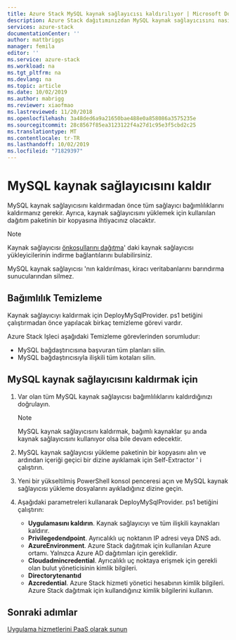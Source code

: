 ```yaml
---
title: Azure Stack MySQL kaynak sağlayıcısı kaldırılıyor | Microsoft Docs
description: Azure Stack dağıtımınızdan MySQL kaynak sağlayıcısını nasıl kaldırabileceğinizi öğrenin.
services: azure-stack
documentationCenter: ''
author: mattbriggs
manager: femila
editor: ''
ms.service: azure-stack
ms.workload: na
ms.tgt_pltfrm: na
ms.devlang: na
ms.topic: article
ms.date: 10/02/2019
ms.author: mabrigg
ms.reviewer: xiaofmao
ms.lastreviewed: 11/20/2018
ms.openlocfilehash: 3a48ded6a9a21650bae488e0a858086a3575235e
ms.sourcegitcommit: 28c8567f85ea3123122f4a27d1c95e3f5cbd2c25
ms.translationtype: MT
ms.contentlocale: tr-TR
ms.lasthandoff: 10/02/2019
ms.locfileid: "71829397"
---
```

# <a name="remove-the-mysql-resource-provider"></a>MySQL kaynak sağlayıcısını kaldır

MySQL kaynak sağlayıcısını kaldırmadan önce tüm sağlayıcı bağımlılıklarını kaldırmanız gerekir. Ayrıca, kaynak sağlayıcısını yüklemek için kullanılan dağıtım paketinin bir kopyasına ihtiyacınız olacaktır.

> [!NOTE]
> Kaynak sağlayıcısı [önkoşullarını dağıtma](./azure-stack-mysql-resource-provider-deploy.md#prerequisites)' daki kaynak sağlayıcısı yükleyicilerinin indirme bağlantılarını bulabilirsiniz.

MySQL kaynak sağlayıcısı 'nın kaldırılması, kiracı veritabanlarını barındırma sunucularından silmez.

## <a name="dependency-cleanup"></a>Bağımlılık Temizleme

Kaynak sağlayıcıyı kaldırmak için DeployMySqlProvider. ps1 betiğini çalıştırmadan önce yapılacak birkaç temizleme görevi vardır.

Azure Stack Işleci aşağıdaki Temizleme görevlerinden sorumludur:

* MySQL bağdaştırıcısına başvuran tüm planları silin.
* MySQL bağdaştırıcısıyla ilişkili tüm kotaları silin.

## <a name="to-remove-the-mysql-resource-provider"></a>MySQL kaynak sağlayıcısını kaldırmak için

1. Var olan tüm MySQL kaynak sağlayıcısı bağımlılıklarını kaldırdığınızı doğrulayın.

   > [!NOTE]
   > MySQL kaynak sağlayıcısını kaldırmak, bağımlı kaynaklar şu anda kaynak sağlayıcısını kullanıyor olsa bile devam edecektir.
  
2. MySQL kaynak sağlayıcısı yükleme paketinin bir kopyasını alın ve ardından içeriği geçici bir dizine ayıklamak için Self-Extractor ' i çalıştırın.
3. Yeni bir yükseltilmiş PowerShell konsol penceresi açın ve MySQL kaynak sağlayıcısı yükleme dosyalarını ayıkladığınız dizine geçin.
4. Aşağıdaki parametreleri kullanarak DeployMySqlProvider. ps1 betiğini çalıştırın:
    - **Uygulamasını kaldırın**. Kaynak sağlayıcıyı ve tüm ilişkili kaynakları kaldırır.
    - **Privilegedendpoint**. Ayrıcalıklı uç noktanın IP adresi veya DNS adı.
    - **AzureEnvironment**. Azure Stack dağıtmak için kullanılan Azure ortamı. Yalnızca Azure AD dağıtımları için gereklidir.
    - **Cloudadmincredential**. Ayrıcalıklı uç noktaya erişmek için gerekli olan bulut yöneticisinin kimlik bilgileri.
    - **Directorytenantıd**
    - **Azcredential**. Azure Stack hizmeti yönetici hesabının kimlik bilgileri. Azure Stack dağıtmak için kullandığınız kimlik bilgilerini kullanın.

## <a name="next-steps"></a>Sonraki adımlar

[Uygulama hizmetlerini PaaS olarak sunun](azure-stack-app-service-overview.md)
